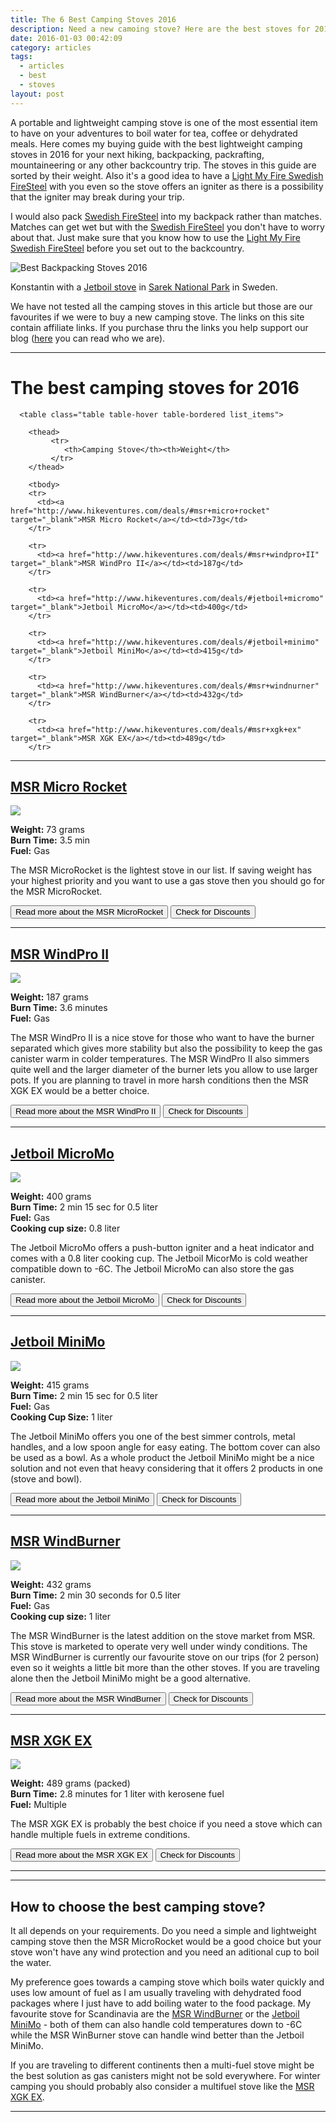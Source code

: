 ```yaml
---
title: The 6 Best Camping Stoves 2016
description: Need a new camoing stove? Here are the best stoves for 2016.
date: 2016-01-03 00:42:09
category: articles
tags:
  - articles
  - best
  - stoves
layout: post
---
```

A portable and lightweight camping stove is one of the most essential item to have on your adventures to boil water for tea, coffee or dehydrated meals. Here comes my buying guide with the best lightweight camping stoves in 2016 for your next hiking, backpacking, packrafting, mountaineering or any other backcountry trip. The stoves in this guide are sorted by their weight. Also it's a good idea to have a <a href="http://amzn.to/22kZs72" rel="nofollo">Light My Fire Swedish FireSteel</a> with you even so the stove offers an igniter as there is a possibility that the igniter may break during your trip.

I would also pack <a href="http://amzn.to/22kZs72" rel="nofollo">Swedish FireSteel</a> into my backpack rather than matches. Matches can get wet but with the <a href="http://amzn.to/22kZs72" rel="nofollo">Swedish FireSteel</a> you don't have to worry about that. Just make sure that you know how to use the <a href="http://amzn.to/22kZs72" rel="nofollo">Light My Fire Swedish FireSteel</a> before you set out to the backcountry.

![](https://c1.staticflickr.com/3/2822/9596230289_9b0f70706d_o.jpg "Best Backpacking Stoves 2016")

<!--more-->

Konstantin with a [Jetboil stove](http://hikeventures.com/gear-review-jetboil-sol-ti/ "Jetboil Sol Ti") in [Sarek National Park](http://hikeventures.com/hiking-and-packrafting-in-sarek-day-1/ "Sarek National Park") in Sweden.

We have not tested all the camping stoves in this article but those are our favourites if we were to buy a new camping stove. The links on this site contain affiliate links. If you purchase thru the links you help support our blog (<a href="http://www.hikeventures.com/about/" target="_blank">here</a> you can read who we are).

---

# The best camping stoves for 2016

<div class="table-responsive">

      <table class="table table-hover table-bordered list_items">

        <thead>
             <tr>
                <th>Camping Stove</th><th>Weight</th>
             </tr>
        </thead>

        <tbody>
        <tr>
          <td><a href="http://www.hikeventures.com/deals/#msr+micro+rocket" target="_blank">MSR Micro Rocket</a></td><td>73g</td>
        </tr>

        <tr>
          <td><a href="http://www.hikeventures.com/deals/#msr+windpro+II" target="_blank">MSR WindPro II</a></td><td>187g</td>
        </tr>

        <tr>
          <td><a href="http://www.hikeventures.com/deals/#jetboil+micromo" target="_blank">Jetboil MicroMo</a></td><td>400g</td>
        </tr>

        <tr>
          <td><a href="http://www.hikeventures.com/deals/#jetboil+minimo" target="_blank">Jetboil MiniMo</a></td><td>415g</td>
        </tr>

        <tr>
          <td><a href="http://www.hikeventures.com/deals/#msr+windnurner" target="_blank">MSR WindBurner</a></td><td>432g</td>
        </tr>

        <tr>
          <td><a href="http://www.hikeventures.com/deals/#msr+xgk+ex" target="_blank">MSR XGK EX</a></td><td>489g</td>
        </tr>
</tbody>
</table>
</div>

---

<h2><a href="http://www.hikeventures.com/deals/#msr+micro+rocket" target="_blank">MSR Micro Rocket</a></h2>

<a rel="nofollow" href="http://www.amazon.com/gp/product/B00F0BSDO4/ref=as_li_tl?ie=UTF8&camp=1789&creative=9325&creativeASIN=B00F0BSDO4&linkCode=as2&tag=hikeve-20&linkId=GXQ24IC7MGCK4GWX"><img border="0" src="http://ws-na.amazon-adsystem.com/widgets/q?_encoding=UTF8&ASIN=B00F0BSDO4&Format=_SL250_&ID=AsinImage&MarketPlace=US&ServiceVersion=20070822&WS=1&tag=hikeve-20" ></a><img src="http://ir-na.amazon-adsystem.com/e/ir?t=hikeve-20&l=as2&o=1&a=B00F0BSDO4" width="1" height="1" border="0" alt="" style="border:none !important; margin:0px !important;" />

**Weight:** 73 grams   
**Burn Time:** 3.5 min   
**Fuel:** Gas   

The MSR MicroRocket is the lightest stove in our list. If saving weight has your highest priority and you want to use a gas stove then you should go for the MSR MicroRocket.

<a href="http://www.backcountry.com/msr-micro-rocket-stove"><button type="button" class="btn btn-danger">Read more about the MSR MicroRocket</button></a>  <a href="http://www.hikeventures.com/deals/#msr+micro+rocket" target="_blank"><button type="button" class="btn btn-warning">Check for Discounts</button></a>

---

<h2><a href="http://www.hikeventures.com/deals/#msr+windpro+II" target="_blank">MSR WindPro II</a></h2>

<a rel="nofollow" href="http://www.amazon.com/gp/product/B005I6PNZS/ref=as_li_tl?ie=UTF8&camp=1789&creative=9325&creativeASIN=B005I6PNZS&linkCode=as2&tag=hikeve-20&linkId=NCXX5MK756QD4MWS"><img border="0" src="http://ws-na.amazon-adsystem.com/widgets/q?_encoding=UTF8&ASIN=B005I6PNZS&Format=_SL250_&ID=AsinImage&MarketPlace=US&ServiceVersion=20070822&WS=1&tag=hikeve-20" ></a><img src="http://ir-na.amazon-adsystem.com/e/ir?t=hikeve-20&l=as2&o=1&a=B005I6PNZS" width="1" height="1" border="0" alt="" style="border:none !important; margin:0px !important;" />   

**Weight:** 187 grams   
**Burn Time:** 3.6 minutes       
**Fuel:** Gas   

The MSR WindPro II is a nice stove for those who want to have the burner separated which gives more stability but also the possibility to keep the gas canister warm in colder temperatures. The MSR WindPro II also simmers quite well and the larger diameter of the burner lets you allow to use larger pots. If you are planning to travel in more harsh conditions then the MSR XGK EX would be a better choice.

<a href="http://www.omcgear.com/msr-windpro-ii-stove-1.html"><button type="button" class="btn btn-danger">Read more about the MSR WindPro II</button></a>  <a href="http://www.hikeventures.com/deals/#msr+windpro+II" target="_blank"><button type="button" class="btn btn-warning">Check for Discounts</button></a>

---

<h2><a href="http://www.hikeventures.com/deals/#jetboil+micromo" target="_blank">Jetboil MicroMo</a></h2>

<a  href="http://www.amazon.com/gp/product/B019GPIYZC/ref=as_li_tl?ie=UTF8&camp=1789&creative=9325&creativeASIN=B019GPIYZC&linkCode=as2&tag=hikeve-20&linkId=MRADQZHAE2DN5ZNE"><img border="0" src="http://ws-na.amazon-adsystem.com/widgets/q?_encoding=UTF8&ASIN=B019GPIYZC&Format=_SL250_&ID=AsinImage&MarketPlace=US&ServiceVersion=20070822&WS=1&tag=hikeve-20" ></a><img src="http://ir-na.amazon-adsystem.com/e/ir?t=hikeve-20&l=as2&o=1&a=B019GPIYZC" width="1" height="1" border="0" alt="" style="border:none !important; margin:0px !important;" />

**Weight:** 400 grams   
**Burn Time:** 2 min 15 sec for 0.5 liter    
**Fuel:** Gas   
**Cooking cup size:** 0.8 liter    

The Jetboil MicroMo offers a push-button igniter and a heat indicator and comes with a 0.8 liter cooking cup. The Jetboil MicorMo is cold weather compatible down to -6C. The Jetboil MicroMo can also store the gas canister.

<a href="http://www.backcountry.com/jetboil-micromo-personal-cooking-system"><button type="button" class="btn btn-danger">Read more about the Jetboil MicroMo</button></a>  <a href="http://www.hikeventures.com/deals/#jetboil+micromo" target="_blank"><button type="button" class="btn btn-warning">Check for Discounts</button></a>

---

<h2><a href="http://www.hikeventures.com/deals/#jetboil+minimo" target="_blank">Jetboil MiniMo</a></h2>

<a  href="http://www.amazon.com/gp/product/B00KXP7CUI/ref=as_li_tl?ie=UTF8&camp=1789&creative=9325&creativeASIN=B00KXP7CUI&linkCode=as2&tag=hikeve-20&linkId=63NECFHTZ3EYX64N"><img border="0" src="http://ws-na.amazon-adsystem.com/widgets/q?_encoding=UTF8&ASIN=B00KXP7CUI&Format=_SL250_&ID=AsinImage&MarketPlace=US&ServiceVersion=20070822&WS=1&tag=hikeve-20" ></a><img src="http://ir-na.amazon-adsystem.com/e/ir?t=hikeve-20&l=as2&o=1&a=B00KXP7CUI" width="1" height="1" border="0" alt="" style="border:none !important; margin:0px !important;" />

**Weight:** 415 grams   
**Burn Time:** 2 min 15 sec for 0.5 liter      
**Fuel:** Gas   
**Cooking Cup Size:** 1 liter   

The Jetboil MiniMo offers you one of the best simmer controls, metal handles, and a low spoon angle for easy eating. The bottom cover can also be used as a bowl. As a whole product the Jetboil MiniMo might be a nice solution and not even that heavy considering that it offers 2 products in one (stove and bowl).

<a href="http://www.backcountry.com/jetboil-minimo-cooking-system"><button type="button" class="btn btn-danger">Read more about the Jetboil MiniMo</button></a>  <a href="http://www.hikeventures.com/deals/#jetboil+minimo" target="_blank"><button type="button" class="btn btn-warning">Check for Discounts</button></a>

---

<h2><a href="http://www.hikeventures.com/deals/#msr+windnurner" target="_blank">MSR WindBurner</a></h2>

<a rel="nofollow" href="http://www.amazon.com/gp/product/B00NPPWOJ2/ref=as_li_tl?ie=UTF8&camp=1789&creative=9325&creativeASIN=B00NPPWOJ2&linkCode=as2&tag=hikeve-20&linkId=G7LF7ACULXJOSCLX"><img border="0" src="http://ws-na.amazon-adsystem.com/widgets/q?_encoding=UTF8&ASIN=B00NPPWOJ2&Format=_SL250_&ID=AsinImage&MarketPlace=US&ServiceVersion=20070822&WS=1&tag=hikeve-20" ></a><img src="http://ir-na.amazon-adsystem.com/e/ir?t=hikeve-20&l=as2&o=1&a=B00NPPWOJ2" width="1" height="1" border="0" alt="" style="border:none !important; margin:0px !important;" />

**Weight:** 432 grams   
**Burn Time:** 2 min 30 seconds for 0.5 liter    
**Fuel:** Gas   
**Cooking cup size:** 1 liter   

The MSR WindBurner is the latest addition on the stove market from MSR. This stove is marketed to operate very well under windy conditions. The MSR WindBurner is currently our favourite stove on our trips (for 2 person) even so it weights a little bit more than the other stoves. If you are traveling alone then the Jetboil MiniMo might be a good alternative.

<a href="https://www.rei.com/product/890802/msr-windburner-stove-system"><button type="button" class="btn btn-danger">Read more about the MSR WindBurner</button></a>  <a href="http://www.hikeventures.com/deals/#msr+windnurner" target="_blank"><button type="button" class="btn btn-warning">Check for Discounts</button></a>

---

<h2><a href="http://www.hikeventures.com/deals/#msr+xgk+ex" target="_blank">MSR XGK EX</a></h2>

<a  href="http://www.amazon.com/gp/product/B000EUMKFO/ref=as_li_tl?ie=UTF8&camp=1789&creative=9325&creativeASIN=B000EUMKFO&linkCode=as2&tag=hikeve-20&linkId=VXEWELGDXLVW6BJU"><img border="0" src="http://ws-na.amazon-adsystem.com/widgets/q?_encoding=UTF8&ASIN=B000EUMKFO&Format=_SL250_&ID=AsinImage&MarketPlace=US&ServiceVersion=20070822&WS=1&tag=hikeve-20" ></a><img src="http://ir-na.amazon-adsystem.com/e/ir?t=hikeve-20&l=as2&o=1&a=B000EUMKFO" width="1" height="1" border="0" alt="" style="border:none !important; margin:0px !important;" />

**Weight:** 489 grams (packed)   
**Burn Time:** 2.8 minutes for 1 liter with kerosene fuel   
**Fuel:** Multiple   

The MSR XGK EX is probably the best choice if you need a stove which can handle multiple fuels in extreme conditions.

<a href="http://www.backcountry.com/msr-xgk-ex-stove"><button type="button" class="btn btn-danger">Read more about the MSR XGK EX</button></a>  <a href="http://www.hikeventures.com/deals/#msr+xgk+ex" target="_blank"><button type="button" class="btn btn-warning">Check for Discounts</button></a>

---

<script type="text/javascript">
amzn_assoc_placement = "adunit0";
amzn_assoc_search_bar = "true";
amzn_assoc_tracking_id = "hikeve-20";
amzn_assoc_search_bar_position = "bottom";
amzn_assoc_ad_mode = "search";
amzn_assoc_ad_type = "smart";
amzn_assoc_marketplace = "amazon";
amzn_assoc_region = "US";
amzn_assoc_title = "Amazon Search Results";
amzn_assoc_default_search_phrase = "Jetboil";
amzn_assoc_default_category = "All";
amzn_assoc_linkid = "e591c20a2231d99e36c0a9786ecb9ae1";
</script>
<script src="//z-na.amazon-adsystem.com/widgets/onejs?MarketPlace=US"></script>

---


## How to choose the best camping stove?
It all depends on your requirements. Do you need a simple and lightweight camping stove then the MSR MicroRocket would be a good choice but your stove won't have any wind protection and you need an aditional cup to boil the water.

My preference goes towards a camping stove which boils water quickly and uses low amount of fuel as I am usually traveling with dehydrated food packages where I just have to add boiling water to the food package. My favourite stove for Scandinavia are the [MSR WindBurner](http://www.backcountry.com/msr-windboiler-personal-stove-system) or the [Jetboil MiniMo](http://www.backcountry.com/jetboil-minimo-cooking-system) - both of them can also handle cold temperatures down to -6C while the MSR WinBurner stove can handle wind better than the Jetboil MiniMo.

If you are traveling to different continents then a multi-fuel stove might be the best solution as gas canisters might not be sold everywhere. For winter camping you should probably also consider a multifuel stove like the [MSR XGK EX](http://www.backcountry.com/msr-xgk-ex-stove).

---
